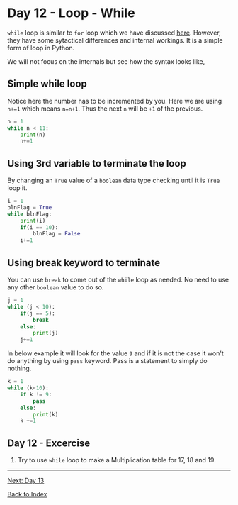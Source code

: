 # Day 12 - Loop - While

`while` loop is similar to `for` loop which we have discussed [here](11-day11.md). However, they have some sytactical differences and internal workings. It is a simple form of loop in Python.

We will not focus on the internals but see how the syntax looks like,

## Simple while loop

Notice here the number has to be incremented by you. Here we are using `n+=1` which means `n=n+1`. Thus the next `n` will be `+1` of the previous.

```python
n = 1
while n < 11:
    print(n)
    n+=1
```

## Using 3rd variable to terminate the loop

By changing an `True` value of a `boolean` data type checking until it is `True` loop it.

```python
i = 1
blnFlag = True
while blnFlag:
    print(i)
    if(i == 10):
        blnFlag = False
    i+=1
```

## Using break keyword to terminate

You can use `break` to come out of the `while` loop as needed. No need to use any other `boolean` value to do so.  

```python
j = 1
while (j < 10):
    if(j == 5):
        break
    else:
        print(j)
    j+=1
```

In below example it will look for the value `9` and if it is not the case it won't do anything by using `pass` keyword. Pass is a statement to simply do nothing.

```python
k = 1
while (k<10):
    if k != 9:
        pass
    else:
        print(k)
    k +=1
```

<!--
## Watch the video

<iframe width="560" height="315" src="https://www.youtube.com/embed/" frameborder="0" allow="accelerometer; autoplay; clipboard-write; encrypted-media; gyroscope; picture-in-picture" allowfullscreen></iframe>

[Video link](https://www.youtube.com/watch?v=)
-->

## Day 12 - Excercise

1. Try to use `while` loop to make a Multiplication table for 17, 18 and 19.

---
[Next: Day 13](13-day13.md)

[Back to Index](index.md)
